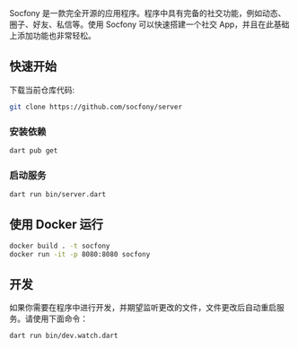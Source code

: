 Socfony 是一款完全开源的应用程序。程序中具有完备的社交功能，例如动态、圈子、好友、私信等。使用 Socfony 可以快速搭建一个社交 App，并且在此基础上添加功能也非常轻松。

## 快速开始

下载当前仓库代码:
```sh
git clone https://github.com/socfony/server
```

### 安装依赖

```sh
dart pub get
```

### 启动服务

```sh
dart run bin/server.dart
```

## 使用 Docker 运行

```sh
docker build . -t socfony
docker run -it -p 8080:8080 socfony
```

## 开发

如果你需要在程序中进行开发，并期望监听更改的文件，文件更改后自动重启服务。请使用下面命令：

```sh
dart run bin/dev.watch.dart
```
